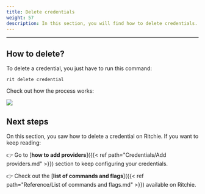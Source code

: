 ```yaml
---
title: Delete credentials
weight: 57
description: In this section, you will find how to delete credentials.
---
```


---

## How to delete?

To delete a credential, you just have to run this command:

```text
rit delete credential
```

Check out how the process works:

![](/shared/delete-credentials.gif)

## Next steps

On this section, you saw how to delete a credential on Ritchie. If you want to keep reading:

👉 Go to [**how to add providers**]({{< ref path="Credentials/Add providers.md" >}}) section to keep configuring your credentials.

👉 Check out the [**list of commands and flags**]({{< ref path="Reference/List of commands and flags.md" >}}) available on Ritchie.
